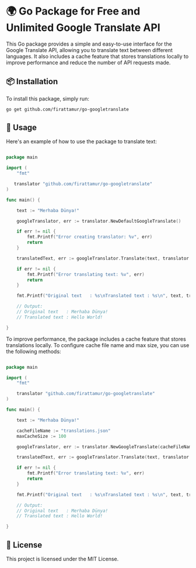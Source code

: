 # 🌍 Go Package for Free and Unlimited Google Translate API

This Go package provides a simple and easy-to-use interface for the Google Translate API, allowing you to translate text between different languages. It also includes a cache feature that stores translations locally to improve performance and reduce the number of API requests made.

## 📦 Installation

To install this package, simply run:

```bash
go get github.com/firattamur/go-googletranslate
```

## 🚀 Usage

Here's an example of how to use the package to translate text:

```go

package main

import (
    "fmt"

   translator "github.com/firattamur/go-googletranslate"
)

func main() {

    text := "Merhaba Dünya!"

    googleTranslator, err := translator.NewDefaultGoogleTranslate()

    if err != nil {
        fmt.Printf("Error creating translator: %v", err)
        return
    }

    translatedText, err := googleTranslator.Translate(text, translator.TURKISH, translator.ENGLISH)

    if err != nil {
        fmt.Printf("Error translating text: %v", err)
        return
    }

    fmt.Printf("Original text   : %s\nTranslated text : %s\n", text, translatedText)

    // Output:
    // Original text   : Merhaba Dünya!
    // Translated text : Hello World!

}

```

To improve performance, the package includes a cache feature that stores translations locally. To configure cache file name and max size, you can use the following methods:

```go

package main

import (
    "fmt"

    translator "github.com/firattamur/go-googletranslate"
)

func main() {

    text := "Merhaba Dünya!"

    cacheFileName := "translations.json"
    maxCacheSize := 100

    googleTranslator, err := translator.NewGoogleTranslate(cacheFileName, maxCacheSize)

    translatedText, err := googleTranslator.Translate(text, translator.TURKISH, translator.ENGLISH)

    if err != nil {
        fmt.Printf("Error translating text: %v", err)
        return
    }

    fmt.Printf("Original text   : %s\nTranslated text : %s\n", text, translatedText)

    // Output:
    // Original text   : Merhaba Dünya!
    // Translated text : Hello World!

}

```

## 📄 License

This project is licensed under the MIT License.

